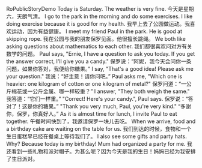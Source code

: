 RoPublicStoryDemo
Today is Saturday. The weather is very fine.
今天是星期六，天朗气清。 
I go to the park in the morning and do some exercises. I like doing exercise because it is good for my health.
我早上去了公园做运动。我喜欢运动，因为有益健康。
I meet my friend Paul in the park. He is good at skipping rope.
我在公园与我的朋友保罗见面。他很擅长跳绳。
We both like asking questions about mathematics to each other.
我们都很喜欢问对方有关数学的问题。
Paul says, "Ernie, I have a question to ask you today. If you get the answer correct, I'll give you a candy."
保罗说：“阿妮，我今天会问你一条问题，如果你答对，我便给你糖果。”
I say, "That's a good idea! Please ask me your question."
我说：“好主意！请你问吧。”
Paul asks me, "Which one is heavier: one kilogram of cotton or one kilogram of metal?"
保罗问道：“一公斤棉花或一公斤金属、哪一样较重？”
I answer, "They both weigh the same."
我答道：“它们一样重。”
"Correct! Here's your candy.", Paul says.
保罗说：“答对了！这是你的糖果。”
"Thank you very much, Paul, you're very kind."
“多谢你，保罗，你真好人。”
As it is almost time for lunch, I invite Paul to eat together.
午餐时间快到了，我邀请保罗一块儿去吃。
When we arrive, food and a birthday cake are waiting on the table for us.
我们到达的时候，食物和一个生日蛋糕早已经在餐桌上等待我们了。
I also see some gifts and party hats. Why? Because today is my birthday! Mum had organized a party for me.
我还看到一些礼物和派对帽子。为甚么呢？因为今天是我的生日！妈妈已经为我安排了生日派对。